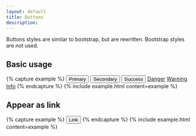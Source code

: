 ```yaml
---
layout: default
title: Buttons
description:
---
```


Buttons styles are similar to bootstrap, but are rewritten. Bootstrap styles are not used.


## Basic usage

{% capture example %}
<button type="button" class="btn btn-primary">Primary</button>
<button type="button" class="btn btn-secondary">Secondary</button>
<button type="button" class="btn btn-success">Success</button>
<a href="#" class="btn btn-danger">Danger</a>
<a href="#" class="btn btn-warning">Warning</a>
<a href="#" class="btn btn-info">Info</a>
{% endcapture %}
{% include example.html content=example %}


## Appear as link

{% capture example %}
<button type="button" class="btn btn-link">Link</button>
{% endcapture %}
{% include example.html content=example %}
